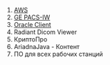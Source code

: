 1. [AWS](InstallAWS.md)
2. [GE PACS-IW](InstallPACSIW.md)
3. [Oracle Client](../General_MED_departments/OracleClient19.md)
4. Radiant Dicom Viewer
5. КриптоПро
6. AriadnaJava - Контент
7. ПО для всех рабочих станций 